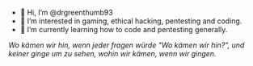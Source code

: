 - 👋 Hi, I’m @drgreenthumb93
- 👀 I’m interested in gaming, ethical hacking, pentesting and coding.
- 🌱 I’m currently learning how to code and pentesting generally.
<!---
drgreenthumb93/drgreenthumb93 is a ✨ special ✨ repository because its `README.md` (this file) appears on your GitHub profile.
You can click the Preview link to take a look at your changes.
--->


 *Wo kämen wir hin, wenn jeder fragen würde "Wo kämen wir hin?", und keiner ginge um zu sehen, wohin wir kämen, wenn wir gingen.*
